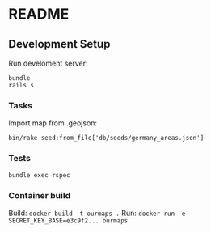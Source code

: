 # README

## Development Setup

Run develoment server:

```
bundle
rails s
```

### Tasks

Import map from .geojson:

`bin/rake seed:from_file['db/seeds/germany_areas.json']`

### Tests

`bundle exec rspec`

### Container build

Build: `docker build -t ourmaps .`
Run: `docker run -e SECRET_KEY_BASE=e3c9f2... ourmaps`
